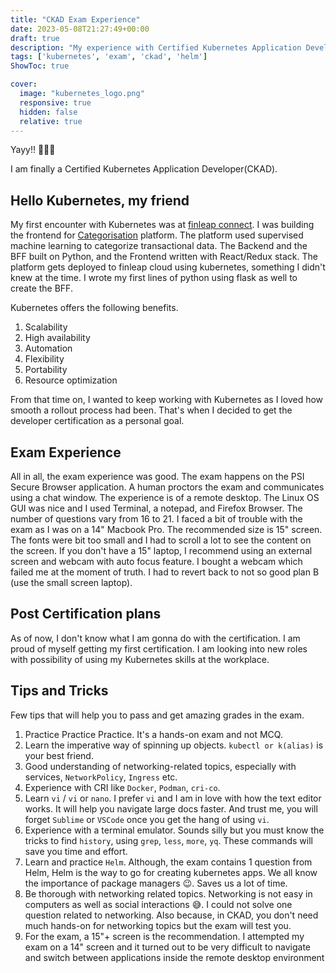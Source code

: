 ```yaml
---
title: "CKAD Exam Experience"
date: 2023-05-08T21:27:49+00:00
draft: true
description: "My experience with Certified Kubernetes Application Developer exam"
tags: ['kubernetes', 'exam', 'ckad', 'helm']
ShowToc: true

cover:
  image: "kubernetes_logo.png"
  responsive: true
  hidden: false
  relative: true
---
```


Yayy!! 🎉🎉🎉 

I am finally a Certified Kubernetes Application Developer(CKAD).

## Hello Kubernetes, my friend

My first encounter with Kubernetes was at [finleap connect](https://connect.finleap.com). I was building the frontend for [Categorisation](https://connect.finleap.com/categorisation/) platform. The platform used supervised machine learning to categorize transactional data. The Backend and the BFF built on Python, and the Frontend written with React/Redux stack. The platform gets deployed to finleap cloud using kubernetes, something I didn't knew at the time. I wrote my first lines of python using flask as well to create the BFF.  


Kubernetes offers the following benefits. 
1. Scalability
2. High availability
3. Automation
4. Flexibility
5. Portability
6. Resource optimization 

From that time on, I wanted to keep working with Kubernetes as I loved how smooth a rollout process had been. That's when I decided to get the developer certification as a personal goal.


## Exam Experience
All in all, the exam experience was good. The exam happens on the PSI Secure Browser application. A human proctors the exam and communicates using a chat window. The experience is of a remote desktop. The Linux OS GUI was nice and I used Terminal, a notepad, and Firefox Browser. The number of questions vary from 16 to 21. I faced a bit of trouble with the exam as I was on a 14" Macbook Pro. The recommended size is 15" screen. The fonts were bit too small and I had to scroll a lot to see the content on the screen. If you don't have a 15" laptop, I recommend using an external screen and webcam with auto focus feature. I bought a webcam which failed me at the moment of truth. I had to revert back to not so good plan B (use the small screen laptop).


## Post Certification plans 

As of now, I don't know what I am gonna do with the certification. I am proud of myself getting my first certification. I am looking into new roles with possibility of using my Kubernetes skills at the workplace. 

## Tips and Tricks 
Few tips that will help you to pass and get amazing grades in the exam.

1. Practice Practice Practice. It's a hands-on exam and not MCQ.
2. Learn the imperative way of spinning up objects. `kubectl or k(alias)` is your best friend.
3. Good understanding of networking-related topics, especially with services, `NetworkPolicy`, `Ingress` etc.
4. Experience with CRI like `Docker`, `Podman`, `cri-co`.
5. Learn `vi` / `vi` or `nano`. I prefer `vi` and I am in love with how the text editor works. It will help you navigate large docs faster. And trust me, you will forget `Sublime` or `VSCode` once you get the hang of using `vi`.
6. Experience with a terminal emulator. Sounds silly but you must know the tricks to find `history`, using `grep`, `less`, `more`, `yq`. These commands will save you time and effort.
7. Learn and practice `Helm`. Although, the exam contains 1 question from Helm, Helm is the way to go for creating kubernetes apps. We all know the importance of package managers 😉. Saves us a lot of time.
8. Be thorough with networking related topics. Networking is not easy in computers as well as social interactions 😅. I could not solve one question related to networking. Also because, in CKAD, you don't need much hands-on for networking topics but the exam will test you.
9. For the exam, a 15"+ screen is the recommendation. I attempted my exam on a 14" screen and it turned out to be very difficult to navigate and switch between applications inside the remote desktop environment



